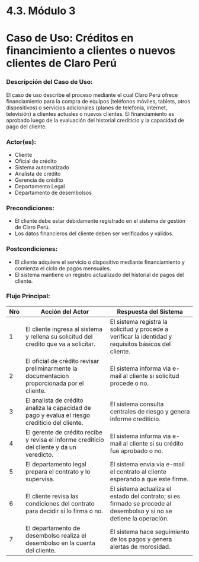 # 4.3. Módulo 3

# Caso de Uso: Créditos en financimiento a clientes o nuevos clientes de Claro Perú

### Descripción del Caso de Uso:
El caso de uso describe el proceso mediante el cual Claro Perú ofrece financiamiento para la compra de equipos (teléfonos móviles, tablets, otros dispositivos) o servicios adicionales (planes de telefonía, internet, televisión) a clientes actuales o nuevos clientes. El financiamiento es aprobado luego de la evaluación del historial crediticio y la capacidad de pago del cliente.

### Actor(es):
- Cliente
- Oficial de crédito
- Sistema automatizado
- Analista de crédito
- Gerencia de crédito
- Departamento Legal
- Departamento de desembolsos

### Precondiciones:
- El cliente debe estar debidamente registrado en el sistema de gestión de Claro Perú.
- Los datos financieros del cliente deben ser verificados y válidos.

### Postcondiciones:
- El cliente adquiere el servicio o dispositivo mediante financiamiento y comienza el ciclo de pagos mensuales.
- El sistema mantiene un registro actualizado del historial de pagos del cliente.

### Flujo Principal:

| Nro | Acción del Actor | Respuesta del Sistema |
|-----|------------------|-----------------------|
| 1   | El cliente ingresa al sistema y rellena su solicitud del credito que va a solicitar. | El sistema registra la solicitud y procede a verificar la identidad y requisitos básicos del cliente. |
| 2   | El oficial de crédito revisar preliminarmente la documentacion proporcionada por el cliente. | El sistema informa via e-mail al cliente si solicitud procede o no. |
| 3   | El analista de crédito analiza la capacidad de pago y evalua el riesgo crediticio del cliente. | El sistema consulta centrales de riesgo y genera informe crediticio. |
| 4   | El gerente de crédito recibe y revisa el informe crediticio del cliente y da un veredicto. | El sistema informa via e-mail al cliente si su crédito fue aprobado o no. |
| 5   | El departamento legal prepara el contrato y lo supervisa. | El sistema envia via e-mail el contrato al cliente esperando a que este firme. |
| 6   | El cliente revisa las condiciones del contrato para decidir si lo firma o no. | El sistema actualiza el estado del contrato; si es firmado se procede al desembolso y si no se detiene la operación. |
| 7   | El departamento de desembolso realiza el desembolso en la cuenta del cliente. | El sistema hace seguimiento de los pagos y genera alertas de morosidad. |